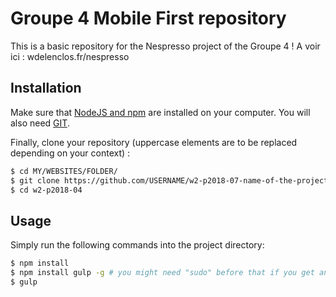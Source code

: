 # Groupe 4 Mobile First repository
This is a basic repository for the Nespresso project of the Groupe 4 !
A voir ici : wdelenclos.fr/nespresso

## Installation
Make sure that [NodeJS and npm](https://docs.npmjs.com/getting-started/installing-node) are installed on your computer. You will also need [GIT](https://git-scm.com/downloads).

Finally, clone your repository (uppercase elements are to be replaced depending on your context) :
```sh
$ cd MY/WEBSITES/FOLDER/
$ git clone https://github.com/USERNAME/w2-p2018-07-name-of-the-project.git
$ cd w2-p2018-04
```

## Usage
Simply run the following commands into the project directory:
```sh
$ npm install
$ npm install gulp -g # you might need "sudo" before that if you get an error
$ gulp
